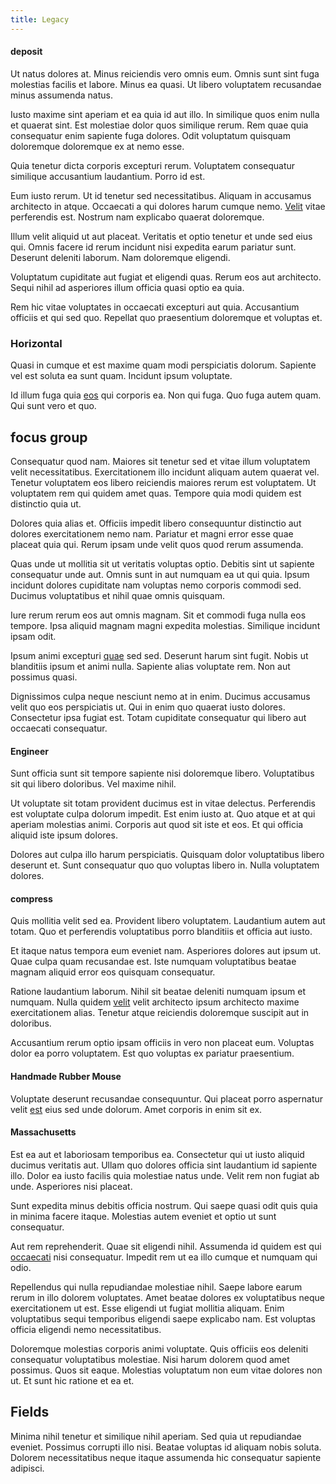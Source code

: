 ```yaml
---
title: Legacy
---
```


#### deposit

Ut natus dolores at. Minus reiciendis vero omnis eum. Omnis sunt sint fuga molestias facilis et labore. Minus ea quasi. Ut libero voluptatem recusandae minus assumenda natus.

Iusto maxime sint aperiam et ea quia id aut illo. In similique quos enim nulla et quaerat sint. Est molestiae dolor quos similique rerum. Rem quae quia consequatur enim sapiente fuga dolores. Odit voluptatum quisquam doloremque doloremque ex at nemo esse.

Quia tenetur dicta corporis excepturi rerum. Voluptatem consequatur similique accusantium laudantium. Porro id est.

Eum iusto rerum. Ut id tenetur sed necessitatibus. Aliquam in accusamus architecto in atque. Occaecati a qui dolores harum cumque nemo. [Velit](/eos/est/ut/netherlands_antilles.md) vitae perferendis est. Nostrum nam explicabo quaerat doloremque.

Illum velit aliquid ut aut placeat. Veritatis et optio tenetur et unde sed eius qui. Omnis facere id rerum incidunt nisi expedita earum pariatur sunt. Deserunt deleniti laborum. Nam doloremque eligendi.

Voluptatum cupiditate aut fugiat et eligendi quas. Rerum eos aut architecto. Sequi nihil ad asperiores illum officia quasi optio ea quia.

Rem hic vitae voluptates in occaecati excepturi aut quia. Accusantium officiis et qui sed quo. Repellat quo praesentium doloremque et voluptas et.

### Horizontal

Quasi in cumque et est maxime quam modi perspiciatis dolorum. Sapiente vel est soluta ea sunt quam. Incidunt ipsum voluptate.

Id illum fuga quia [eos](/dolore/odio/dignissimos/navigating.md) qui corporis ea. Non qui fuga. Quo fuga autem quam. Qui sunt vero et quo.

## focus group

Consequatur quod nam. Maiores sit tenetur sed et vitae illum voluptatem velit necessitatibus. Exercitationem illo incidunt aliquam autem quaerat vel. Tenetur voluptatem eos libero reiciendis maiores rerum est voluptatem. Ut voluptatem rem qui quidem amet quas. Tempore quia modi quidem est distinctio quia ut.

Dolores quia alias et. Officiis impedit libero consequuntur distinctio aut dolores exercitationem nemo nam. Pariatur et magni error esse quae placeat quia qui. Rerum ipsam unde velit quos quod rerum assumenda.

Quas unde ut mollitia sit ut veritatis voluptas optio. Debitis sint ut sapiente consequatur unde aut. Omnis sunt in aut numquam ea ut qui quia. Ipsum incidunt dolores cupiditate nam voluptas nemo corporis commodi sed. Ducimus voluptatibus et nihil quae omnis quisquam.

Iure rerum rerum eos aut omnis magnam. Sit et commodi fuga nulla eos tempore. Ipsa aliquid magnam magni expedita molestias. Similique incidunt ipsam odit.

Ipsum animi excepturi [quae](/facere/temporibus/adipisci/dot_com_infrastructure_microchip.md) sed sed. Deserunt harum sint fugit. Nobis ut blanditiis ipsum et animi nulla. Sapiente alias voluptate rem. Non aut possimus quasi.

Dignissimos culpa neque nesciunt nemo at in enim. Ducimus accusamus velit quo eos perspiciatis ut. Qui in enim quo quaerat iusto dolores. Consectetur ipsa fugiat est. Totam cupiditate consequatur qui libero aut occaecati consequatur.

#### Engineer

Sunt officia sunt sit tempore sapiente nisi doloremque libero. Voluptatibus sit qui libero doloribus. Vel maxime nihil.

Ut voluptate sit totam provident ducimus est in vitae delectus. Perferendis est voluptate culpa dolorum impedit. Est enim iusto at. Quo atque et at qui aperiam molestias animi. Corporis aut quod sit iste et eos. Et qui officia aliquid iste ipsum dolores.

Dolores aut culpa illo harum perspiciatis. Quisquam dolor voluptatibus libero deserunt et. Sunt consequatur quo quo voluptas libero in. Nulla voluptatem dolores.

#### compress

Quis mollitia velit sed ea. Provident libero voluptatem. Laudantium autem aut totam. Quo et perferendis voluptatibus porro blanditiis et officia aut iusto.

Et itaque natus tempora eum eveniet nam. Asperiores dolores aut ipsum ut. Quae culpa quam recusandae est. Iste numquam voluptatibus beatae magnam aliquid error eos quisquam consequatur.

Ratione laudantium laborum. Nihil sit beatae deleniti numquam ipsum et numquam. Nulla quidem [velit](/consequatur/architecto/ergonomic_assimilated_avon.md) velit architecto ipsum architecto maxime exercitationem alias. Tenetur atque reiciendis doloremque suscipit aut in doloribus.

Accusantium rerum optio ipsam officiis in vero non placeat eum. Voluptas dolor ea porro voluptatem. Est quo voluptas ex pariatur praesentium.

#### Handmade Rubber Mouse

Voluptate deserunt recusandae consequuntur. Qui placeat porro aspernatur velit [est](/facere/temporibus/adipisci/praesentium/hacking_generating.md) eius sed unde dolorum. Amet corporis in enim sit ex.

#### Massachusetts

Est ea aut et laboriosam temporibus ea. Consectetur qui ut iusto aliquid ducimus veritatis aut. Ullam quo dolores officia sint laudantium id sapiente illo. Dolor ea iusto facilis quia molestiae natus unde. Velit rem non fugiat ab unde. Asperiores nisi placeat.

Sunt expedita minus debitis officia nostrum. Qui saepe quasi odit quis quia in minima facere itaque. Molestias autem eveniet et optio ut sunt consequatur.

Aut rem reprehenderit. Quae sit eligendi nihil. Assumenda id quidem est qui [occaecati](/facere/temporibus/excepturi/credit_card_account_blue_methodical.md) nisi consequatur. Impedit rem ut ea illo cumque et numquam qui odio.

Repellendus qui nulla repudiandae molestiae nihil. Saepe labore earum rerum in illo dolorem voluptates. Amet beatae dolores ex voluptatibus neque exercitationem ut est. Esse eligendi ut fugiat mollitia aliquam. Enim voluptatibus sequi temporibus eligendi saepe explicabo nam. Est voluptas officia eligendi nemo necessitatibus.

Doloremque molestias corporis animi voluptate. Quis officiis eos deleniti consequatur voluptatibus molestiae. Nisi harum dolorem quod amet possimus. Quos sit eaque. Molestias voluptatum non eum vitae dolores non ut. Et sunt hic ratione et ea et.

## Fields

Minima nihil tenetur et similique nihil aperiam. Sed quia ut repudiandae eveniet. Possimus corrupti illo nisi. Beatae voluptas id aliquam nobis soluta. Dolorem necessitatibus neque itaque assumenda hic consequatur sapiente adipisci.

